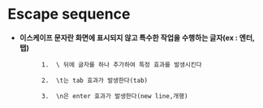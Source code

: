 # Escape sequence

- **이스케이프 문자란 화면에 표시되지 않고 특수한 작업을 수행하는 글자(ex : 엔터,탭)**
    
   			1.  \ 뒤에 글자를 하나 추가하여 특정 효과를 발생시킨다 
	  
   			2.  \t는 tab 효과가 발생한다(tab)
    
   			3.  \n은 enter 효과가 발생한다(new line,개행)
